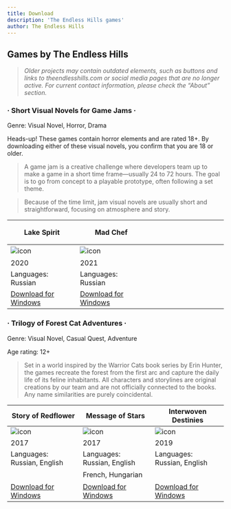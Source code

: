 ```yaml
---
title: Download
description: 'The Endless Hills games'
author: The Endless Hills
---
```

## Games by The Endless Hills

>*Older projects may contain outdated elements, such as buttons and links to theendlesshills.com or social media pages that are no longer active. For current contact information, please check the “About” section.*

### · Short Visual Novels for Game Jams ·

Genre: Visual Novel, Horror, Drama

Heads-up! These games contain horror elements and are rated 18+.
By downloading either of these visual novels, you confirm that you are 18 or older.

>A game jam is a creative challenge where developers team up to make a game in a short time frame—usually 24 to 72 hours. The goal is to go from concept to a playable prototype, often following a set theme.

>Because of the time limit, jam visual novels are usually short and straightforward, focusing on atmosphere and story.

Lake Spirit | Mad Chef | ㅤ   ㅤ   ㅤ   ㅤ   ㅤ   ㅤ   ㅤ   ㅤ   ㅤ   ㅤ   ㅤ   ㅤ   ㅤ   
-- | -- | -- 
![icon](https://6amb00.github.io/6amb00/game_icons/lake_pic.png) | ![icon](https://6amb00.github.io/6amb00/game_icons/chef_pic.png)  | ㅤ 
2020 | 2021 | 
Languages: Russian | Languages: Russian  |  ㅤ  
<a href="https://drive.google.com/file/d/1NH5yn-cMJ3nYNK2kSWWBLNuKaaFBNGsx/view?usp=sharing" target="_blank">Download for Windows</a> | <a href="https://drive.google.com/file/d/1wMhBx_Qmw_RS8oGP0ghr3YTEaqJ2LepC/view?usp=sharing" target="_blank">Download for Windows</a>  |  ㅤ ㅤ  



### · Trilogy of Forest Cat Adventures ·

Genre: Visual Novel, Casual Quest, Adventure

Age rating: 12+

>Set in a world inspired by the Warrior Cats book series by Erin Hunter, the games recreate the forest from the first arc and capture the daily life of its feline inhabitants. All characters and storylines are original creations by our team and are not officially connected to the books. Any name similarities are purely coincidental.


Story of Redflower | Message of Stars  | Interwoven Destinies 
-- | -- | --
![icon](https://6amb00.github.io/6amb00/game_icons/redflower_pic.png) | ![icon](https://6amb00.github.io/6amb00/game_icons/message_pic.png) | ![icon](https://6amb00.github.io/6amb00/game_icons/interwoven_pic.png)
2017 | 2017 | 2019
Languages: Russian, English | Languages: Russian, English | Languages: Russian, English
ㅤ | French, Hungarian | ㅤ
<a href="https://drive.google.com/file/d/1OWsmHgMCxCcn5CLf2ZOiG_cXPCDcqdYU/view?usp=drive_link" target="_blank">Download for Windows</a> | <a href="https://drive.google.com/file/d/1co60HimJFH-EWxowXje-Z6SLNzoOrGAb/view?usp=sharing" target="_blank">Download for Windows</a> |  <a href="https://drive.google.com/file/d/1BI0EBgRY5fN0AO7RK-up5qov02MRhJzf/view?usp=sharing" target="_blank">Download for Windows</a>
